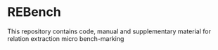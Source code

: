 # REBench
This repository contains code, manual and supplementary material for relation extraction micro bench-marking

